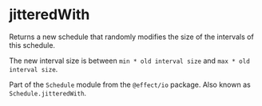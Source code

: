 # jitteredWith

Returns a new schedule that randomly modifies the size of the intervals of
this schedule.

The new interval size is between `min * old interval size` and `max * old
interval size`.

Part of the `Schedule` module from the `@effect/io` package. Also known as `Schedule.jitteredWith`.
